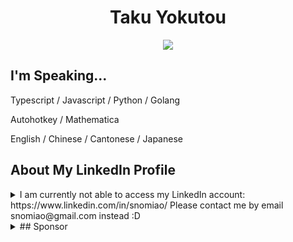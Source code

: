 <div style="text-align: center">
  
# Taku Yokutou

<!-- since 2024-12-05 -->
![](https://komarev.com/ghpvc/?username=snomiao)

</div>


## I'm Speaking...

Typescript / Javascript / Python / Golang

Autohotkey / Mathematica

English / Chinese / Cantonese / Japanese

## About My LinkedIn Profile

<details>
<summary>
I am currently not able to access my LinkedIn account: https://www.linkedin.com/in/snomiao/
Please contact me by email snomiao@gmail.com instead :D
</summary>
  
![image](https://github.com/user-attachments/assets/5a994c1e-d777-49ce-8ab8-317e406f0cbf)

</details>

<details>
<summary>
## Sponsor
</summary>

- Wise, Paypal, Alipay: snomiao@gmail.com
- BTC: (MAINTAINING)
- ETH: 0xdC2EeCe11a9e09c8db921989e54b30375446e49E
- Monero: 48VK3d9LHcdiHPvwfxbGFB6VQg9zS6Y8F3YDZr3tti3tE6XmSc7HVrnTT9wTZcZjPw5AntN7QEZV2VWa1LWCRe278nYUtSg

</details>
